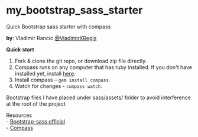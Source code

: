 # my_bootstrap_sass_starter<br>
<srong>Quick Bootstrap sass starter with compass</strong>

<p><strong>by</strong>: Vladimir Rancic <a href="https://twitter.com/VladimirXRegis" target="_blank">@VladimirXRegis</a></p>

<strong>Quick start</strong><br>
1. Fork & clone the git repo, or download zip file directly.<br>
2. Compass runs on any computer that has ruby installed. If you don't have installed yet, install <a href="https://www.ruby-lang.org/en/downloads/" target="_blank">here</a>.  
3. Install compass – <code>gem install compass</code>.<br>
4. Watch for changes - <code>compass watch</code>.<br>

<p>Bootstrap files I have placed under sass/assets/ folder to avoid interference at the root of the project</p>

<p>
Resources<br>
- <a href="https://github.com/Regis011/bootstrap-sass" target="_blank">Bootstrap-sass official</a><br>
- <a href="http://compass-style.org/install/" target="_blank">Compass</a>
</p>
